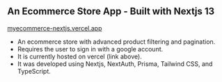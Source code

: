 ## An Ecommerce Store App - Built with Nextjs 13

[myecommerce-nextjs.vercel.app](https://myecommerce-nextjs.vercel.app/)

- An ecommerce store with advanced product filtering and pagination.
- Requires the user to sign in with a google account.
- It is currently hosted on vercel (link above).
- It was developed using Nextjs, NextAuth, Prisma, Tailwind CSS, and TypeScript.
